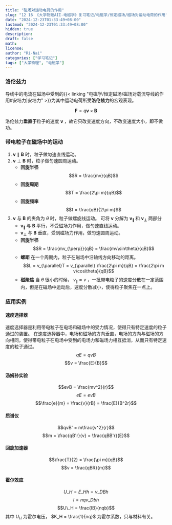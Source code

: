 ```yaml
---
title: "磁场对运动电荷的作用"
slug: "12 16 《大学物理AII-电磁学》复习笔记/电磁学/恒定磁场/磁场对运动电荷的作用"
date: "2024-12-23T01:33:49+08:00"
lastmod: "2024-12-23T01:33:49+08:00"
hidden: true
description:
draft: false
math:
license:
author: "Ri-Nai"
categories: ["学习笔记"]
tags: ["大学物理", "电磁学"]
---
```

### 洛伦兹力
导线中的电流在磁场中受到的{{< linking "电磁学/恒定磁场/磁场对载流导线的作用#安培力|安培力" >}}为其中运动电荷所受**洛伦兹力**的宏观表现。

$$\boldsymbol{F} = q\boldsymbol{v} \times \boldsymbol{B}$$

洛伦兹力**垂直于**粒子的速度 $\boldsymbol{v}$ ，故它只改变速度方向，不改变速度大小，即不做功。

### 带电粒子在磁场中的运动
1. $\boldsymbol{v} \parallel \boldsymbol{B}$ 时，粒子做匀速直线运动。
2. $\boldsymbol{v} \perp \boldsymbol{B}$ 时，粒子做匀速圆周运动。
    - **回旋半径** 
        $$R = \frac{mv}{qB}$$
    - **回旋周期** 
        $$T = \frac{2\pi m}{qB}$$
    - **回旋频率**
        $$f = \frac{qB}{2\pi m}$$
3. $\boldsymbol{v}$ 与 $\boldsymbol{B}$ 的夹角为 $\theta$ 时，粒子做螺旋线运动。
    可将 $\boldsymbol{v}$ 分解为 $\boldsymbol{v_{\parallel}}$ 和 $\boldsymbol{v_{\perp}}$ 两部分
    - $\boldsymbol{v_{\parallel}}$ 与 $\boldsymbol{B}$ 平行，不受磁场力作用，做匀速直线运动。
    - $\boldsymbol{v_{\perp}}$ 与 $\boldsymbol{B}$ 垂直，受到磁场力作用，做匀速圆周运动。
    - **回旋半径**
        $$R = \frac{mv_{\perp}}{qB} = \frac{mv\sin\theta}{qB}$$
    - **螺距**
        在一个周期内，粒子在磁场中沿轴线方向移动的距离。
        $$L = v_{\parallel}T = v_{\parallel} \frac{2\pi m}{qB} =  \frac{2\pi m v\cos\theta}{qB}$$
    - **磁聚焦**
        当 $\theta$ 很小的时候， $v_{\parallel} \approx v$ ，一批带电粒子的速度分散在一定范围内，但是在磁场中运动后，速度分散减小，使得粒子聚焦在一点上。

### 应用实例

#### 速度选择器
速度选择器是利用带电粒子在电场和磁场中的受力情况，使得只有特定速度的粒子通过的装置。
在速度选择器中，电场和磁场的方向垂直，电场的方向与磁场的方向相同，使得带电粒子在电场中受到的电场力和磁场力相互抵消，从而只有特定速度的粒子通过。
$$qE = qvB$$
$$v = \frac{E}{B}$$

#### 汤姆孙实验
$$evB = \frac{mv^2}{r}$$
$$eE = evB$$
$$\frac{e}{m} = \frac{v}{rB} = \frac{E}{B^2r}$$

#### 质谱仪
$$qvB' = m\frac{v^2}{r}$$
$$m = \frac{qB'r}{v} = \frac{qBB'r}{E}$$

#### 回旋加速器
$$\frac{T}{2} = \frac{\pi m}{qB}$$
$$v = \frac{qBR}{m}$$

#### 霍尔效应
$$U\_H = E\_Hh = v\_DBh$$
$$I = nqv\_Dbh$$
$$U\_H = \frac{IB}{nqb}$$
其中 $U_H$ 为霍尔电压， $K_H = \frac{1}{nq}$ 为霍尔系数，只与材料有关。
